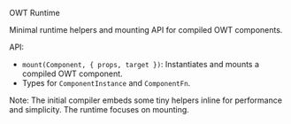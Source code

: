 OWT Runtime

Minimal runtime helpers and mounting API for compiled OWT components.

API:
- `mount(Component, { props, target })`: Instantiates and mounts a compiled OWT component.
- Types for `ComponentInstance` and `ComponentFn`.

Note: The initial compiler embeds some tiny helpers inline for performance and simplicity. The runtime focuses on mounting.


